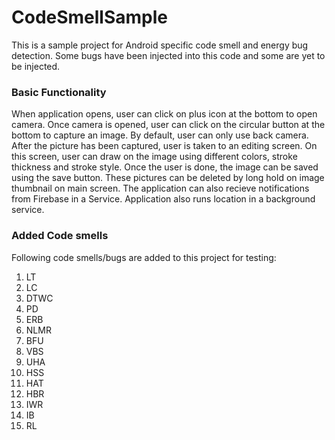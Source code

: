 # CodeSmellSample

This is a sample project for Android specific code smell and energy bug detection. Some bugs have been injected into this code and some are yet to be injected. 
### Basic Functionality

When application opens, user can click on plus icon at the bottom to open camera. Once camera is opened, user can click on the circular button at the bottom to capture an image. By default, user can only use back camera. After the picture has been captured, user is taken to an editing screen. On this screen, user can draw on the image using different colors, stroke thickness and stroke style. Once the user is done, the image can be saved using the save button. These pictures can be deleted by long hold on image thumbnail on main screen. The application can also recieve notifications from Firebase in a Service. Application also runs location in a background service. 

### Added Code smells

Following code smells/bugs are added to this project for testing:
1. LT
2. LC
3. DTWC
4. PD
5. ERB
6. NLMR
7. BFU
8. VBS
9. UHA
10. HSS
11. HAT
12. HBR
13. IWR
14. IB
15. RL
